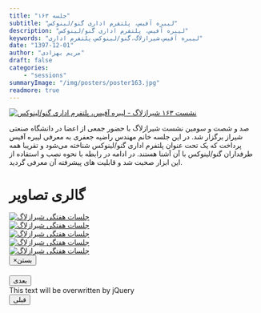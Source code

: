 ```yaml
---
title: "جلسه ۱۶۳"
subtitle: "لیبره آفیس، پلتفرم اداری گنو/لینوکس"
description: "لیبره آفیس، پلتفرم اداری گنو/لینوکس"
keywords: "لیبره آفیس،شیرازلاگ،گنو/لینوکس،پلتفرم اداری"
date: "1397-12-01"
author: "مریم بهزادی"
draft: false
categories:
    - "sessions"
summaryImage: "/img/posters/poster163.jpg"
readmore: true
---
```

[![نشست ۱۶۳ شیرازلاگ - لیبره آفیس، پلتفرم اداری گنو/لینوکس](../../img/posters/poster163.jpg)](../../img/poster163.jpg)

صد و شصت و سومین نشست شیرازلاگ با حضور جمعی از اعضا در دانشگاه صنعتی شیراز برگزار شد. در این جلسه خانم مهندس راضیه جعفری به معرفی لیبره آفیس پرداخت که یک تحت عنوان پلتفرم اداری گنو/لینوکس شناخته می‌شود و تقریبا همه طرفداران گنو/لینوکس با آن آشنا هستند. در ادامه در رابطه با نحوه نصب و استفاده از این ابزار صحبت شد و قابلیت های پیشرفته آن معرفی گردید. 

<div class="row">
    <div class="col-lg-12">
        <h1 class="page-header">گالری تصاویر</h1>    
            <div class="col-lg-4 col-md-4 col-xs-6 thumb">
            <a class="thumbnail" href="#" data-image-id="" data-toggle="modal" data-title="نشست هفتگی شیرازلاگ با حضور جمعی از دوستان" data-caption="" data-image="../../img/IMG_20190406_075958.jpg" data-target="#image-gallery">
              <img class="img-responsive" src="../../img/IMG_20190406_075958.jpg"
              alt="جلسات هفتگی شیرازلاگ">
            </a>
        </div>
            <div class="col-lg-4 col-md-4 col-xs-6 thumb">
            <a class="thumbnail" href="#" data-image-id="" data-toggle="modal" data-title="نشست هفتگی شیرازلاگ با حضور جمعی از دوستان" data-caption="" data-image="../../img/IMG_20190406_080000.jpg" data-target="#image-gallery">
                <img class="img-responsive" src="../../img/IMG_20190406_080000.jpg"
                alt="جلسات هفتگی شیرازلاگ">
            </a>
        </div>
            <div class="col-lg-4 col-md-4 col-xs-6 thumb">
            <a class="thumbnail" href="#" data-image-id="" data-toggle="modal" data-title="نشست هفتگی شیرازلاگ با حضور جمعی از دوستان" data-caption="" data-image="../../img/IMG_20190406_080004.jpg" data-target="#image-gallery">
                <img class="img-responsive" src="../../img/IMG_20190406_080004.jpg"
                alt="جلسات هفتگی شیرازلاگ">
            </a>
    </div>
     <div class="col-lg-4 col-md-4 col-xs-6 thumb">
            <a class="thumbnail" href="#" data-image-id="" data-toggle="modal" data-title="نشست هفتگی شیرازلاگ با حضور جمعی از دوستان" data-caption="" data-image="../../img/IMG_20190406_080007.jpg" data-target="#image-gallery">
                <img class="img-responsive" src="../../img/IMG_20190406_080007.jpg"
                alt="جلسات هفتگی شیرازلاگ">
            </a>
    </div>
     <div class="col-lg-4 col-md-4 col-xs-6 thumb">
            <a class="thumbnail" href="#" data-image-id="" data-toggle="modal" data-title="نشست هفتگی شیرازلاگ با حضور جمعی از دوستان" data-caption="" data-image="../../img/IMG_20190406_080010.jpg" data-target="#image-gallery">
                <img class="img-responsive" src="../../img/IMG_20190406_080010.jpg"
                alt="جلسات هفتگی شیرازلاگ">
            </a>
 </div>
<div class="modal fade" id="image-gallery" tabindex="-1" role="dialog" aria-
 aria-labelledby="myModalLabel" aria-hidden="true">
    <div class="modal-dialog">
        <div class="modal-content">
            <div class="modal-header">
                <button type="button" class="close" data-dismiss="modal"><span aria-hidden="true">×</span><span class="sr-only">بستن</span></button>
                <h4 class="modal-title" id="image-gallery-title"></h4>
            </div>
            <div class="modal-body">
                <img id="image-gallery-image" class="img-responsive" src="">
            </div>
            <div class="modal-footer">
                <div class="col-md-2">
                    <button type="button" class="btn btn-primary" id="show-previous-image">بعدی</button>
                </div>
                <div class="col-md-8 text-justify" id="image-gallery-caption">
                    This text will be overwritten by jQuery
                </div>
                <div class="col-md-2">
                    <button type="button" id="show-next-image" class="btn btn-default">قبلی</button>
                </div>
            </div>
        </div>
    </div>
</div>
